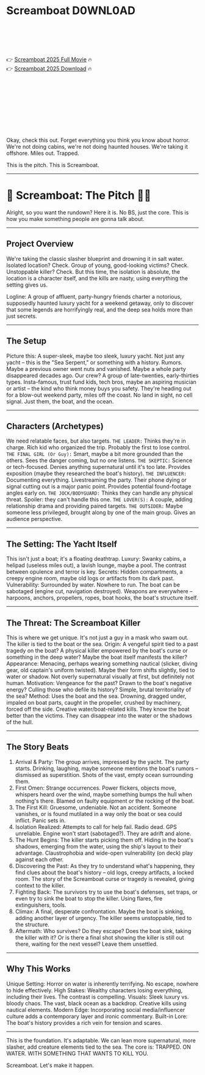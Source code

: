 # Screamboat D0WNL0AD

<br><br><br><br>


👉 <a href="https://Melvin-nelronotpe1989.github.io/tkeiqeibzw/">Screamboat 2025 Full Movie</a> 🔥
<br>
👉 <a href="https://Melvin-nelronotpe1989.github.io/tkeiqeibzw/">Screamboat 2025 Download</a> 🔥


<br><br><br><br><br><br><br><br>


Okay, check this out. Forget everything you think you know about horror. We're not doing cabins, we're not doing haunted houses. We're taking it offshore. Miles out. Trapped.

This is the pitch. This is Screamboat.

---

# 🚢 Screamboat: The Pitch 🔪💦

Alright, so you want the rundown? Here it is. No BS, just the core. This is how you make something people are gonna talk about.

---

## Project Overview

We're taking the classic slasher blueprint and drowning it in salt water. Isolated location? Check. Group of young, good-looking victims? Check. Unstoppable killer? Check. But this time, the isolation is absolute, the location is a character itself, and the kills are nasty, using everything the setting gives us.


Logline:
A group of affluent, party-hungry friends charter a notorious, supposedly haunted luxury yacht for a weekend getaway, only to discover that some legends are horrifyingly real, and the deep sea holds more than just secrets.


---

## The Setup

Picture this: A super-sleek, maybe too sleek, luxury yacht. Not just any yacht – this is the "Sea Serpent," or something with a history. Rumors. Maybe a previous owner went nuts and vanished. Maybe a whole party disappeared decades ago. Our crew? A group of late-twenties, early-thirties types. Insta-famous, trust fund kids, tech bros, maybe an aspiring musician or artist – the kind who think money buys you safety. They're heading out for a blow-out weekend party, miles off the coast. No land in sight, no cell signal. Just them, the boat, and the ocean.

---

## Characters (Archetypes)

We need relatable faces, but also targets.
   `THE LEADER:` Thinks they're in charge. Rich kid who organized the trip. Probably the first to lose control.
   `THE FINAL GIRL (Or Guy):` Smart, maybe a bit more grounded than the others. Sees the danger coming, but no one listens.
   `THE SKEPTIC:` Science or tech-focused. Denies anything supernatural until it's too late. Provides exposition (maybe they researched the boat's history).
   `THE INFLUENCER:` Documenting everything. Livestreaming the party. Their phone dying or signal cutting out is a major panic point. Provides potential found-footage angles early on.
   `THE JOCK/BODYGUARD:` Thinks they can handle any physical threat. Spoiler: they can't handle this one.
   `THE LOVER(S):` A couple, adding relationship drama and providing paired targets.
   `THE OUTSIDER:` Maybe someone less privileged, brought along by one of the main group. Gives an audience perspective.

---

## The Setting: The Yacht Itself

This isn't just a boat; it's a floating deathtrap.
   Luxury: Swanky cabins, a helipad (useless miles out), a lavish lounge, maybe a pool. The contrast between opulence and terror is key.
   Secrets: Hidden compartments, a creepy engine room, maybe old logs or artifacts from its dark past.
   Vulnerability: Surrounded by water. Nowhere to run. The boat can be sabotaged (engine cut, navigation destroyed). Weapons are everywhere – harpoons, anchors, propellers, ropes, boat hooks, the boat's structure itself.

---

## The Threat: The Screamboat Killer

This is where we get unique. It's not just a guy in a mask who swam out. The killer is tied to the boat or the sea.
   Origin: A vengeful spirit tied to a past tragedy on the boat? A physical killer empowered by the boat's curse or something in the deep water? Maybe the boat itself manifests the killer?
   Appearance: Menacing, perhaps wearing something nautical (slicker, diving gear, old captain's uniform twisted). Maybe their form shifts slightly, tied to water or shadow. Not overly supernatural visually at first, but definitely not human.
   Motivation: Vengeance for the past? Drawn to the boat's negative energy? Culling those who defile its history? Simple, brutal territoriality of the sea?
   Method: Uses the boat and the sea. Drowning, dragged under, impaled on boat parts, caught in the propeller, crushed by machinery, forced off the side. Creative water/boat-related kills. They know the boat better than the victims. They can disappear into the water or the shadows of the hull.

---

## The Story Beats

1.  Arrival & Party: The group arrives, impressed by the yacht. The party starts. Drinking, laughing, maybe someone mentions the boat's rumors – dismissed as superstition. Shots of the vast, empty ocean surrounding them.
2.  First Omen: Strange occurrences. Power flickers, objects move, whispers heard over the wind, maybe something bumps the hull when nothing's there. Blamed on faulty equipment or the rocking of the boat.
3.  The First Kill: Gruesome, undeniable. Not an accident. Someone vanishes, or is found mutilated in a way only the boat or sea could inflict. Panic sets in.
4.  Isolation Realized: Attempts to call for help fail. Radio dead. GPS unreliable. Engine won't start (sabotaged?). They are adrift and alone.
5.  The Hunt Begins: The killer starts picking them off. Hiding in the boat's shadows, emerging from the water, using the ship's layout to their advantage. Claustrophobia and wide-open vulnerability (on deck) play against each other.
6.  Discovering the Past: As they try to understand what's happening, they find clues about the boat's history – old logs, creepy artifacts, a locked room. The story of the Screamboat curse or tragedy is revealed, giving context to the killer.
7.  Fighting Back: The survivors try to use the boat's defenses, set traps, or even try to sink the boat to stop the killer. Using flares, fire extinguishers, tools.
8.  Climax: A final, desperate confrontation. Maybe the boat is sinking, adding another layer of urgency. The killer seems unstoppable, tied to the structure.
9.  Aftermath: Who survives? Do they escape? Does the boat sink, taking the killer with it? Or is there a final shot showing the killer is still out there, waiting for the next vessel? Leave them unsettled.

---

## Why This Works

   Unique Setting: Horror on water is inherently terrifying. No escape, nowhere to hide effectively.
   High Stakes: Wealthy characters losing everything, including their lives. The contrast is compelling.
   Visuals: Sleek luxury vs. bloody chaos. The vast, black ocean as a backdrop. Creative kills using nautical elements.
   Modern Edge: Incorporating social media/influencer culture adds a contemporary layer and ironic commentary.
   Built-in Lore: The boat's history provides a rich vein for tension and scares.

---


This is the foundation. It's adaptable. We can lean more supernatural, more slasher, add creature elements tied to the sea. The core is: TRAPPED. ON WATER. WITH SOMETHING THAT WANTS TO KILL YOU.

Screamboat. Let's make it happen.



